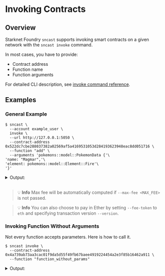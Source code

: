 # Invoking Contracts

## Overview

Starknet Foundry `sncast` supports invoking smart contracts on a given network with the `sncast invoke` command.

In most cases, you have to provide:

- Contract address
- Function name
- Function arguments

For detailed CLI description, see [invoke command reference](../appendix/sncast/invoke.md).

## Examples

### General Example

```shell
$ sncast \
  --account example_user \
  invoke \
  --url http://127.0.0.1:5050 \
  --contract-address 0x522dc7cbe288037382a02569af5a4169531053d284193623948eac8dd051716 \
  --function "add" \
  --arguments 'pokemons::model::PokemonData {'\
'name: "Magmar",'\
'element: pokemons::model::Element::Fire'\
'}'
```

<details>
<summary>Output:</summary>

```shell
command: invoke
transaction_hash: 0x504f830428d0fcf462b4b814e2f67e12dfbcf3dc7847c1e36ba39d3eb7ac313

To see invocation details, visit:
transaction: https://sepolia.starkscan.co/tx/0x504f830428d0fcf462b4b814e2f67e12dfbcf3dc7847c1e36ba39d3eb7ac313
```
</details>
<br>

> 💡 **Info**
> Max fee will be automatically computed if `--max-fee <MAX_FEE>` is not passed.

> 💡 **Info**
> You can also choose to pay in Ether by setting `--fee-token` to `eth` and specifying transaction version `--version`.

### Invoking Function Without Arguments

Not every function accepts parameters. Here is how to call it.

```shell
$ sncast invoke \
  --contract-address 0x4a739ab73aa3cac01f9da5d55f49fb67baee4919224454a2e3f85b16462a911 \
  --function "function_without_params"
```

<details>
<summary>Output:</summary>

```shell
command: invoke
transaction_hash: 0x7ad0d6e449e33b6581a4bb8df866c0fce3919a5ee05a30840ba521dafee217f

To see invocation details, visit:
transaction: https://starkscan.co/tx/0x7ad0d6e449...
```
</details>
